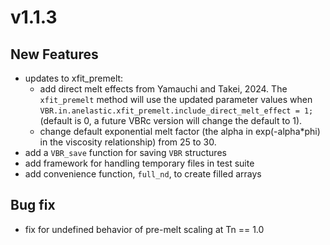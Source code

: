 # v1.1.3

## New Features
* updates to xfit_premelt: 
  * add direct melt effects from Yamauchi and Takei, 2024. The `xfit_premelt` method will use the updated parameter values when `VBR.in.anelastic.xfit_premelt.include_direct_melt_effect = 1;` (default is 0, a future VBRc version will change the default to 1).
  * change default exponential melt factor (the alpha in exp(-alpha*phi) in the viscosity relationship) from 25 to 30. 
* add a `VBR_save` function for saving `VBR` structures 
* add framework for handling temporary files in test suite
* add convenience function, `full_nd`, to create filled arrays

## Bug fix
* fix for undefined behavior of pre-melt scaling at Tn == 1.0